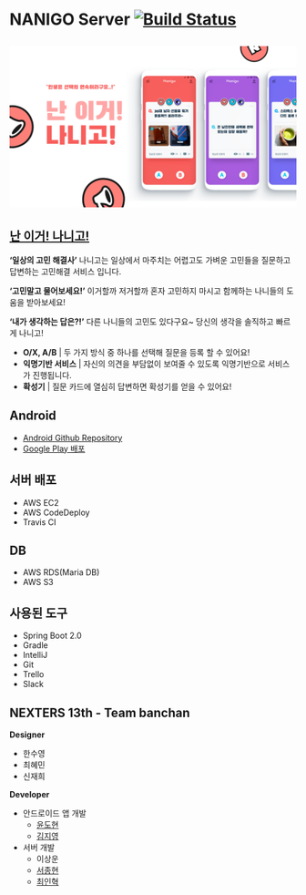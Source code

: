 # NANIGO Server [![Build Status](https://travis-ci.org/Nexters/banchan-server.svg?branch=master)](https://travis-ci.org/Nexters/banchan-server)

## ![](./intro-img/main.png)

## [난 이거! 나니고!](https://play.google.com/store/apps/details?id=banchan.nexters.com.nanigoandroid)

**‘일상의 고민 해결사’**
나니고는 일상에서 마주치는 어렵고도 가벼운 고민들을 질문하고 답변하는 고민해결 서비스 입니다. 

**‘고민말고 물어보세요!’** 
이거할까 저거할까 혼자 고민하지 마시고 함께하는 나니들의 도움을 받아보세요! 

**‘내가 생각하는 답은?!’** 
다른 나니들의 고민도 있다구요~ 당신의 생각을 솔직하고 빠르게 나니고!

- **O/X, A/B** | 두 가지 방식 중 하나를 선택해 질문을 등록 할 수 있어요!
- **익명기반 서비스** | 자신의 의견을 부담없이 보여줄 수 있도록 익명기반으로 서비스가 진행됩니다.
- **확성기** | 질문 카드에 열심히 답변하면 확성기를 얻을 수 있어요!

## Android

- [Android Github Repository](https://github.com/Nexters/banchan)
- [Google Play 배포](https://play.google.com/store/apps/details?id=banchan.nexters.com.nanigoandroid)

## 서버 배포

- AWS EC2
- AWS CodeDeploy
- Travis CI

## DB

- AWS RDS(Maria DB)
- AWS S3

## 사용된 도구

- Spring Boot 2.0
- Gradle
- IntelliJ
- Git
- Trello
- Slack

## NEXTERS 13th - Team banchan

**Designer**

- 한수영
- 최혜민
- 신재희

**Developer**

- 안드로이드 앱 개발
  - [윤도현](https://github.com/DohyunYoun)
  - [김지영](https://github.com/Jiyoung9310)
- 서버 개발
  - 이상운
  - [서종현](https://github.com/shouwn)
  - [최인혁](https://github.com/inhyuck)

